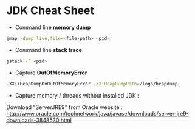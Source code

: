 # JDK Cheat Sheet

- Command line **memory dump**

```bash
jmap -dump:live,file=<file-path> <pid>
```

- Command line **stack trace**

```bash
jstack -F <pid>
```

- Capture **OutOfMemoryError**

```bash
-XX:+HeapDumpOnOutOfMemoryError -XX:HeapDumpPath=/logs/heapdump
```

- Capture memory / threads without installed JDK :

Download "ServerJRE9" from Oracle website : http://www.oracle.com/technetwork/java/javase/downloads/server-jre9-downloads-3848530.html

 